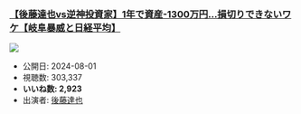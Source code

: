 ### [【後藤達也vs逆神投資家】1年で資産-1300万円…損切りできないワケ【岐阜暴威と日経平均】](https://www.youtube.com/watch?v=57BK0qmtqz8)
[![](https://img.youtube.com/vi/57BK0qmtqz8/sddefault.jpg)](https://www.youtube.com/watch?v=57BK0qmtqz8)
-   公開日: 2024-08-01
-   視聴数: 303,337
-   **いいね数: 2,923**
-   出演者: [後藤達也](/rehacq_fan/people/後藤達也 "wikilink")
